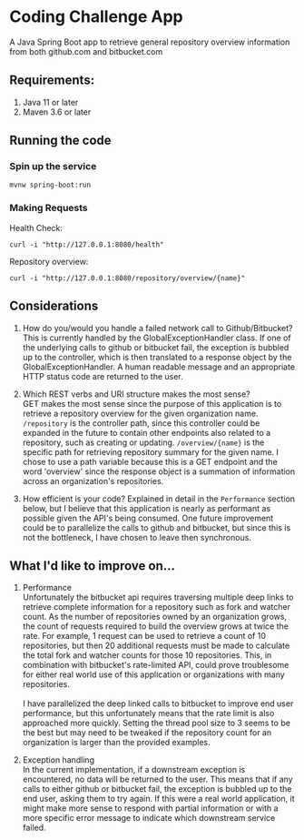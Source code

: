 # Coding Challenge App

A Java Spring Boot app to retrieve general repository overview information from both github.com and bitbucket.com

## Requirements:

1. Java 11 or later
2. Maven 3.6 or later

## Running the code

### Spin up the service

```
mvnw spring-boot:run
```

### Making Requests
Health Check:
```
curl -i "http://127.0.0.1:8080/health"
```
Repository overview:
```
curl -i "http://127.0.0.1:8080/repository/overview/{name}"
```

## Considerations
1. How do you/would you handle a failed network call to Github/Bitbucket?<br/>
This is currently handled by the GlobalExceptionHandler class. If one of the underlying calls to github or bitbucket
fail, the exception is bubbled up to the controller, which is then translated to a response object by the
GlobalExceptionHandler. A human readable message and an appropriate HTTP status code are returned to the user.

2. Which REST verbs and URI structure makes the most sense?<br/>
GET makes the most sense since the purpose of this application is to retrieve a repository overview for the given 
organization name. `/repository` is the controller path, since this controller could be expanded in the future to
contain other endpoints also related to a repository, such as creating or updating. `/overview/{name}` is the specific 
path for retrieving repository summary for the given name. I chose to use a path variable because this is a GET 
endpoint and the word 'overview' since the response object is a summation of information across an organization's
repositories.

3. How efficient is your code?
Explained in detail in the `Performance` section below, but I believe that this application is nearly as performant as
possible given the API's being consumed. One future improvement could be to parallelize the calls to github and
bitbucket, but since this is not the bottleneck, I have chosen to leave then synchronous.

## What I'd like to improve on...
1. Performance<br/>
Unfortunately the bitbucket api requires traversing multiple deep links to retrieve complete information for a 
repository such as fork and watcher count. As the number of repositories owned by an organization grows, the count of
requests required to build the overview grows at twice the rate. For example, 1 request can be used to retrieve a count
of 10 repositories, but then 20 additional requests must be made to calculate the total fork and watcher counts for
those 10 repositories. This, in combination with bitbucket's rate-limited API, could prove troublesome for either real
world use of this application or organizations with many repositories.
<br/><br/>
I have parallelized the deep linked calls to bitbucket to improve end user performance, but this unfortunately means 
that the rate limit is also approached more quickly. Setting the thread pool size to 3 seems to be the best but may
need to be tweaked if the repository count for an organization is larger than the provided examples.

2. Exception handling<br/>
In the current implementation, if a downstream exception is encountered, no data will be returned to the user. This
means that if any calls to either github or bitbucket fail, the exception is bubbled up to the end user, asking them
to try again. If this were a real world application, it might make more sense to respond with partial information or
with a more specific error message to indicate which downstream service failed.
